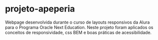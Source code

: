 # projeto-apeperia
Webpage desenvolvida durante o curso de layouts responsivos da Alura para o Programa Oracle Next Education.
Neste projeto foram aplicados os conceitos de responsividade, css BEM e boas práticas de acessibilidade.
